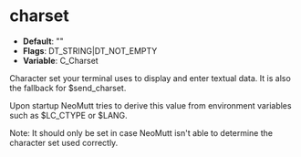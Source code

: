 # charset

- **Default**: ""
- **Flags**: DT_STRING|DT_NOT_EMPTY
- **Variable**: C_Charset

Character set your terminal uses to display and enter textual data.
It is also the fallback for $send_charset.

Upon startup NeoMutt tries to derive this value from environment variables
such as $LC_CTYPE or $LANG.

Note: It should only be set in case NeoMutt isn't able to determine the
character set used correctly.

